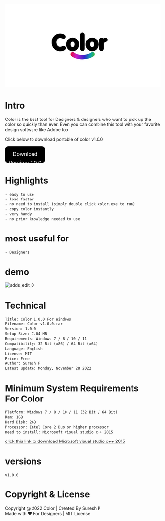 


![](./images/color_wd.jpg)

# Intro

Color is the best tool for Designers & designers who want to pick up
the color so quickly than ever. Even you can combine this tool with your 
favorite design software like Adobe too

<span>Click below to download portable of color v1.0.0</span>

<a href="https://www.mediafire.com/file/955l7x9ddx7rg1i/Color_v1.0.0_portable.rar/file" target="_blank" style="text-decoration: none; color: white; cursor: hover">
<div style="background: black; border-radius: 10px; width: 110px; height:35px; text-align: center; padding: 10px">
<span style="font-size: 17px; line-height: 30px;margin: 0; padding: 0;" >Download Version: 1.0.0 Portable</span>
</div>
</a>


# Highlights
    - easy to use
    - load faster
    - no need to install (simply double click color.exe to run)
    - copy color instantly
    - very handy
    - no prior knowledge needed to use

# most useful for
    - Designers

# demo

![sdds_edit_0](https://user-images.githubusercontent.com/112636345/204439628-3d76484a-092f-4e4a-9879-52ae4d72d86a.gif)


# Technical
    
    Title: Color 1.0.0 For Windows
    Filename: Color-v1.0.0.rar
    Version: 1.0.0
    Setup Size: 7.04 MB
    Requirements: Windows 7 / 8 / 10 / 11
    Compatibility: 32 Bit (x86) / 64 Bit (x64)
    Language: English
    License: MIT
    Price: Free
    Author: Suresh P
    Latest update: Monday, November 28 2022

# Minimum System Requirements <br> For Color

    Platform: Windows 7 / 8 / 10 / 11 (32 Bit / 64 Bit)
    Ram: 1GB
    Hard Disk: 2GB
    Processor: Intel Core 2 Duo or higher processor
    need to install: Microsoft visual studio c++ 2015

[click this link to download Microsoft visual studio c++ 2015](https://www.microsoft.com/en-in/download/confirmation.aspx?id=48145)


# versions
    v1.0.0

# Copyright & License
 
<span>Copyright @ 2022 Color | Created By Suresh P <br></span> 
<span>Made with ❤️ For Designers | MIT License</span>
